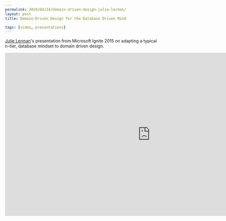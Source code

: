 ```yaml
---
permalink: 2019/04/24/domain-driven-design-julie-lerman/
layout: post
title: Domain-Driven Design for the Database Driven Mind

tags: [video, presentations]
---
```


<a href="https://twitter.com/julielerman">Julie Lerman</a>'s presentation from Microsoft Ignite 2015 on adapting a typical n-tier,
database mindset to domain driven design.

<iframe src="https://channel9.msdn.com/Events/Ignite/2015/BRK3724/player" width="960" height="540" allowFullScreen frameBorder="0"></iframe>
